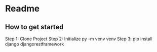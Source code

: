 # Readme
## How to get started 
Step 1: Clone Project 
Step 2: Initialize py -m venv venv
Step 3: pip install django djangorestframework